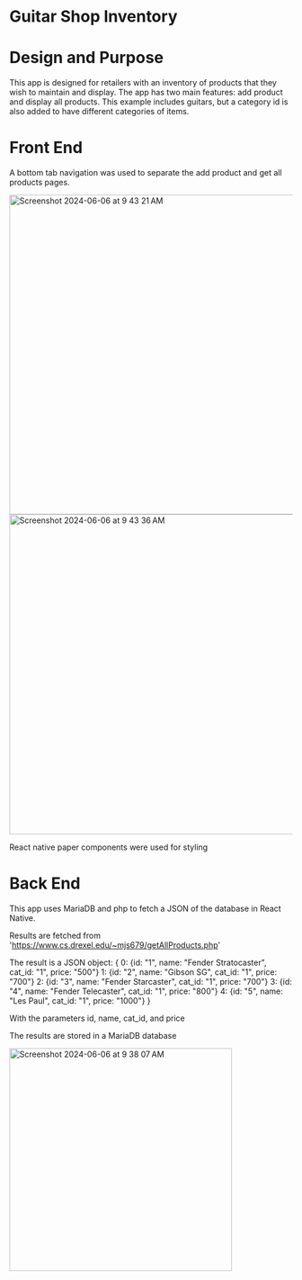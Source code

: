 # Guitar Shop Inventory

# Design and Purpose

This app is designed for retailers with an inventory of products that they wish to maintain and display. The app has two main features: add product and display all products. This example includes guitars, but a category id is also added to have different categories of items.

# Front End

A bottom tab navigation was used to separate the add product and get all products pages.

<img width="568" alt="Screenshot 2024-06-06 at 9 43 21 AM" src="https://github.com/msimio/INFO670/assets/137801161/1b57a99b-bdbf-495a-bf46-ba1fce999999">

<img width="569" alt="Screenshot 2024-06-06 at 9 43 36 AM" src="https://github.com/msimio/INFO670/assets/137801161/394e7a2e-3c4c-43a6-94bd-ede49ba5321e">

React native paper components were used for styling

# Back End

This app uses MariaDB and php to fetch a JSON of the database in React Native.

Results are fetched from 'https://www.cs.drexel.edu/~mjs679/getAllProducts.php'

The result is a JSON object:
{
0: {id: "1", name: "Fender Stratocaster", cat_id: "1", price: "500"}
1: {id: "2", name: "Gibson SG", cat_id: "1", price: "700"}
2: {id: "3", name: "Fender Starcaster", cat_id: "1", price: "700"}
3: {id: "4", name: "Fender Telecaster", cat_id: "1", price: "800"}
4: {id: "5", name: "Les Paul", cat_id: "1", price: "1000"}
}

With the parameters id, name, cat_id, and price

The results are stored in a MariaDB database

<img width="396" alt="Screenshot 2024-06-06 at 9 38 07 AM" src="https://github.com/msimio/INFO670/assets/137801161/0161370b-9085-423f-bf30-58af51f0a71d">


